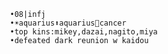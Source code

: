        •08|infj
       •☀️aquarius⬆️aquarius🌙cancer
       •top kins:mikey,dazai,nagito,miya
       •defeated dark reunion w kaidou
